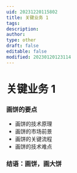 ```yaml
---
uid: 20231220115802
title: 关键业务 1
tags: 
description: 
author: 
type: other
draft: false
editable: false
modified: 20230120123114
---
```


# 关键业务 1

### 画饼的要点

- 画饼的技术原理
- 画饼的市场前景
- 画饼的关键流程
- 画饼的技术难点

### 结语：画饼，画大饼